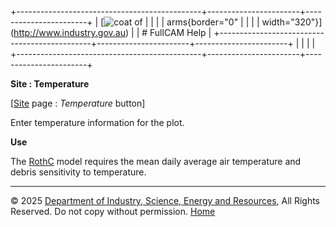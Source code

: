 +----------------------------------------------+-----------------------+-----------------------+
| [![coat of                                   |                       | [](index.htm)         |
| arms](imgs/DISER-inline_Mono.png){border="0" |                       |                       |
| width="320"}](http://www.industry.gov.au)    |                       | # FullCAM Help        |
+----------------------------------------------+-----------------------+-----------------------+
|                                              |                       |                       |
+----------------------------------------------+-----------------------+-----------------------+

**Site : Temperature**

\[[Site](200_Site.htm) page : *Temperature* button\]

Enter temperature information for the plot.

**Use**

The [RothC](114_RothC.htm) model requires the mean daily average air
temperature and debris sensitivity to temperature.

------------------------------------------------------------------------

© 2025 [Department of Industry, Science, Energy and
Resources](http://www.industry.gov.au "Department of Industry, Science, Energy and Resources"),
All Rights Reserved. Do not copy without permission.
[Home](index.htm "help index")
